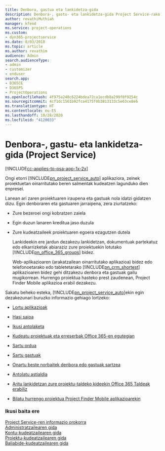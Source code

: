 ```yaml
---
title: Denbora, gastua eta lankidetza-gida
description: Denbora-, gastu- eta lankidetza-gida Project Service-rako
author: revathiMuthiah
manager: kfend
ms.service: project-operations
ms.custom:
- dyn365-projectservice
ms.date: 8/03/2018
ms.topic: article
ms.author: revathim
audience: Admin
search.audienceType:
- admin
- customizer
- enduser
search.app:
- D365CE
- D365PS
- ProjectOperations
ms.openlocfilehash: 4f975a248c6224bdea72ca1ecdb8a299f0f9254c
ms.sourcegitcommit: 4cf1dc1561b92fca4175f0b3813133c5e63ce8e6
ms.translationtype: HT
ms.contentlocale: eu-ES
ms.lasthandoff: 10/28/2020
ms.locfileid: "4120033"
---
```

# <a name="time-expense-and-collaboration-guide-project-service"></a>Denbora-, gastu- eta lankidetza-gida (Project Service)

[!INCLUDE[cc-applies-to-psa-app-1x-2x](../includes/cc-applies-to-psa-app-1x-2x.md)]

Ongi etorri [!INCLUDE[pn_project_service_auto](../includes/pn-project-service-auto.md)] aplikaziora, zeinek proiektuetan oinarritutako beren salmentak kudeatzen lagunduko dien enpresei. 
  
 Lanean ari zaren proiektuaren iraupena eta gastuak nola idatzi gidatzen dizu. Egin denboraren eta gastuaren jarraipena, zera ziurtatzeko:  
  
- Zure bezeroei ongi kobratzen zaiela  
  
- Egin duzun lanaren kreditua jaso duzula  
  
- Zure kudeatzaileek proiektuaren egoera ezagutzen dutela  
  
  Lankideekin ere jardun dezakezu lankidetzan, dokumentuak partekatuz edo elkarrizketak abiaraziz zure proiektuekin lotutako [!INCLUDE[pn_office_365_groups](../includes/pn-office-365-groups.md)] bidez.  
  
  Web-aplikazioaren (arakatzailean oinarritutako aplikazioa) bidez edo telefonoetarako edo tabletetarako [!INCLUDE[pn_crm_shortest](../includes/pn-crm-shortest.md)] aplikazioaren bidez gehi ditzakezu denbora eta gastuak gailu mugikorrean. Hurrengo proiektua hasteko prest zaudenean, Project Finder Mobile aplikazioa erabil dezakezu.  
  
Sakatu beheko esteka, [!INCLUDE[pn_project_service_auto](../includes/pn-project-service-auto.md)]ekin egin dezakezunari buruzko informazio gehiago lortzeko:  
  
-   [Lortu aplikazioak](../psa/get-apps.md)  
  
-   [Hasi saioa](../psa/sign-in.md)  
  
-   [Ikusi antolaketa](../psa/view-schedule.md)  
  
-   [Kudeatu proiektuak eta erreserbak Office 365-en egutegian](../psa/manage-project-bookings-office-365-calendar.md)  
  
-   [Sartu ordua](../psa/enter-time.md)  
  
-   [Sartu gastuak](../psa/enter-expenses.md)  
  
-   [Onartu beste norbaitek denbora edo gastuak sartzea](../psa/allow-someone-else-enter-time-entry-expense.md)  
  
-   [Antolatu astialdia](../psa/schedule-time-off.md)  
  
-   [Aritu lankidetzan zure proiektu-taldeko kideekin Office 365 Taldeak erabiliz](../psa/collaborate-project-team-members-office-365-groups.md)  
  
-   [Bilatu hurrengo proiektua Project Finder Mobile aplikazioarekin](../psa/find-next-project-finder-mobile-app.md)  
  
### <a name="see-also"></a>Ikusi baita ere  
 [Project Service-ren informazio orokorra](../psa/overview.md)   
 [Administratzailearen gida](../psa/admin-guide.md)   
 [Kontu-kudeatzailearen gida](../psa/account-manager-guide.md)   
 [Proiektu-kudeatzailearen gida](../psa/project-manager-guide.md)   
 [Baliabide-kudeatzailearen gida](../psa/resource-manager-guide.md)   
